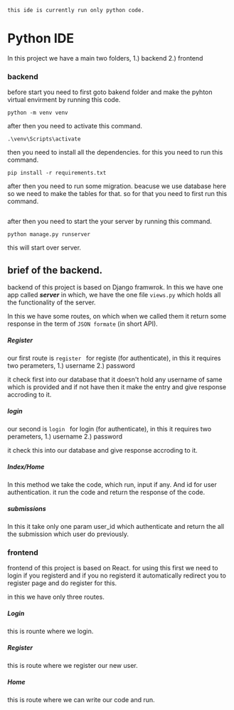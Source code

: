 `this ide is currently run only python code.`


# Python IDE 
In this project we have a main two folders,
1.) backend
2.) frontend

### backend

before start you need to first goto bakend folder and make the pyhton virtual envirment by running this code.
```
python -m venv venv
```

after then you need to activate this command.
```
.\venv\Scripts\activate
```

then you need to install all the dependencies. for this you need to run this command.
```
pip install -r requirements.txt
```

after then you need to run some migration. beacuse we use database here so we need to make the tables for that. so for that you need to first run this command.
```
```

after then you need to start the your server by running this command.
```
python manage.py runserver
```

this will start over server.

## brief of the backend.
backend of this project is based on Django framwrok.
In this we have one app called ***server*** in which, we have the one file `views.py`
which holds all the functionality of the server.

In this we have some routes, on which when we called them it return some response in the term of `JSON formate` (in short API).

##### Register
our first route is ``register `` for registe (for authenticate), in this it requires two perameters,
1.) username
2.) password

it check first into our database that it doesn't hold any username of same which is provided and if not have then it make the entry and give response accroding to it.


##### login
our second is ``login `` for login (for authenticate), in this it requires two perameters,
1.) username
2.) password

it check this into our database and give response accroding to it.


##### Index/Home
In this method we take the code, which run, input if any. And id for user authentication.
it run the code and return the response of the code.


##### submissions
In this it take only one param user_id which authenticate and return the all the submission which user do previously.



### frontend
frontend of this project is based on React.
for using this first we need to login if you registerd and if you no registerd it automatically redirect you to register page and do register for this.

in this we have only three routes.

##### Login
this is rounte where we login.

##### Register
this is route where we register our new user.


##### Home 
this is route where we can write our code and run.